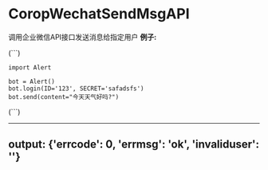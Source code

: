 # CoropWechatSendMsgAPI
调用企业微信API接口发送消息给指定用户
**例子:**

(```)

    import Alert

    bot = Alert()
    bot.login(ID='123', SECRET='safadsfs')
    bot.send(content="今天天气好吗?")
(```)

------
output:
    {'errcode': 0, 'errmsg': 'ok', 'invaliduser': ''}
------
